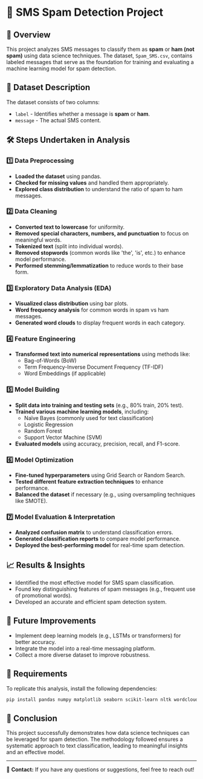 
# 📌 SMS Spam Detection Project

## 📖 Overview
This project analyzes SMS messages to classify them as **spam** or **ham (not spam)** using data science techniques. The dataset, `Spam_SMS.csv`, contains labeled messages that serve as the foundation for training and evaluating a machine learning model for spam detection.

## 📂 Dataset Description
The dataset consists of two columns:
- `label` - Identifies whether a message is **spam** or **ham**.
- `message` - The actual SMS content.

## 🛠️ Steps Undertaken in Analysis

### 1️⃣ Data Preprocessing
- **Loaded the dataset** using pandas.
- **Checked for missing values** and handled them appropriately.
- **Explored class distribution** to understand the ratio of spam to ham messages.

### 2️⃣ Data Cleaning
- **Converted text to lowercase** for uniformity.
- **Removed special characters, numbers, and punctuation** to focus on meaningful words.
- **Tokenized text** (split into individual words).
- **Removed stopwords** (common words like 'the', 'is', etc.) to enhance model performance.
- **Performed stemming/lemmatization** to reduce words to their base form.

### 3️⃣ Exploratory Data Analysis (EDA)
- **Visualized class distribution** using bar plots.
- **Word frequency analysis** for common words in spam vs ham messages.
- **Generated word clouds** to display frequent words in each category.

### 4️⃣ Feature Engineering
- **Transformed text into numerical representations** using methods like:
  - Bag-of-Words (BoW)
  - Term Frequency-Inverse Document Frequency (TF-IDF)
  - Word Embeddings (if applicable)

### 5️⃣ Model Building
- **Split data into training and testing sets** (e.g., 80% train, 20% test).
- **Trained various machine learning models**, including:
  - Naïve Bayes (commonly used for text classification)
  - Logistic Regression
  - Random Forest
  - Support Vector Machine (SVM)
- **Evaluated models** using accuracy, precision, recall, and F1-score.

### 6️⃣ Model Optimization
- **Fine-tuned hyperparameters** using Grid Search or Random Search.
- **Tested different feature extraction techniques** to enhance performance.
- **Balanced the dataset** if necessary (e.g., using oversampling techniques like SMOTE).

### 7️⃣ Model Evaluation & Interpretation
- **Analyzed confusion matrix** to understand classification errors.
- **Generated classification reports** to compare model performance.
- **Deployed the best-performing model** for real-time spam detection.

## 📈 Results & Insights
- Identified the most effective model for SMS spam classification.
- Found key distinguishing features of spam messages (e.g., frequent use of promotional words).
- Developed an accurate and efficient spam detection system.

## 🚀 Future Improvements
- Implement deep learning models (e.g., LSTMs or transformers) for better accuracy.
- Integrate the model into a real-time messaging platform.
- Collect a more diverse dataset to improve robustness.

## 📌 Requirements
To replicate this analysis, install the following dependencies:
```bash
pip install pandas numpy matplotlib seaborn scikit-learn nltk wordcloud
```
## 🎯 Conclusion
This project successfully demonstrates how data science techniques can be leveraged for spam detection. The methodology followed ensures a systematic approach to text classification, leading to meaningful insights and an effective model.

---
📧 **Contact:** If you have any questions or suggestions, feel free to reach out!


